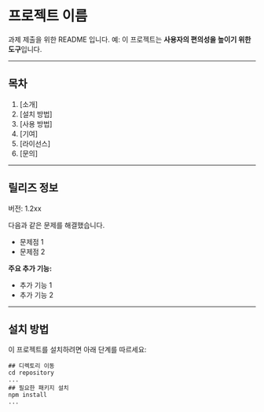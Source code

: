 # 프로젝트 이름 

과제 제출을 위한 README 입니다.
예: 이 프로젝트는 **사용자의 편의성을 높이기 위한 도구**입니다.

---

## 목차
1. [소개]
2. [설치 방법]
3. [사용 방법]
4. [기여]
5. [라이선스]
6. [문의]

---

## 릴리즈 정보
버전: 1.2xx

다음과 같은 문제를 해결했습니다.
- 문제점 1
- 문제점 2

**주요 추가 기능:**
- 추가 기능 1
- 추가 기능 2

---

## 설치 방법

이 프로젝트를 설치하려면 아래 단계를 따르세요:

```
## 디렉토리 이동
cd repository
...
## 필요한 패키지 설치
npm install
...
```
